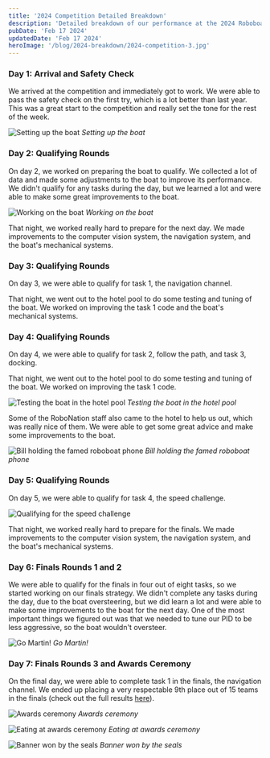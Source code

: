 ```yaml
---
title: '2024 Competition Detailed Breakdown'
description: 'Detailed breakdown of our performance at the 2024 Roboboat competition'
pubDate: 'Feb 17 2024'
updatedDate: 'Feb 17 2024'
heroImage: '/blog/2024-breakdown/2024-competition-3.jpg'
---
```


### Day 1: Arrival and Safety Check

We arrived at the competition and immediately got to work. We were able to pass the safety check on the first try, which is a lot better than last year. This was a great start to the competition and really set the tone for the rest of the week.

![Setting up the boat](/blog/2024-breakdown/setting_up.jpg)
*Setting up the boat*

### Day 2: Qualifying Rounds

On day 2, we worked on preparing the boat to qualify. We collected a lot of data and made some adjustments to the boat to improve its performance. We didn't qualify for any tasks during the day, but we learned a lot and were able to make some great improvements to the boat.

![Working on the boat](/blog/2024-breakdown/day2.jpg)
*Working on the boat*

That night, we worked really hard to prepare for the next day. We made improvements to the computer vision system, the navigation system, and the boat's mechanical systems.

### Day 3: Qualifying Rounds

On day 3, we were able to qualify for task 1, the navigation channel.

That night, we went out to the hotel pool to do some testing and tuning of the boat. We worked on improving the task 1 code and the boat's mechanical systems.

### Day 4: Qualifying Rounds

On day 4, we were able to qualify for task 2, follow the path, and task 3, docking.

That night, we went out to the hotel pool to do some testing and tuning of the boat. We worked on improving the task 1 code.

![Testing the boat in the hotel pool](/blog/2024-breakdown/pool_testing.jpg)
*Testing the boat in the hotel pool*

Some of the RoboNation staff also came to the hotel to help us out, which was really nice of them. We were able to get some great advice and make some improvements to the boat.

![Bill holding the famed roboboat phone](/blog/2024-breakdown/bill_with_phone.jpg)
*Bill holding the famed roboboat phone*

### Day 5: Qualifying Rounds

On day 5, we were able to qualify for task 4, the speed challenge.

![Qualifying for the speed challenge](/blog/2024-breakdown/qualifiying.jpg)

That night, we worked really hard to prepare for the finals. We made improvements to the computer vision system, the navigation system, and the boat's mechanical systems.

### Day 6: Finals Rounds 1 and 2

We were able to qualify for the finals in four out of eight tasks, so we started working on our finals strategy. We didn't complete any tasks during the day, due to the boat oversteering, but we did learn a lot and were able to make some improvements to the boat for the next day. One of the most important things we figured out was that we needed to tune our PID to be less aggressive, so the boat wouldn't oversteer.

![Go Martin!](/blog/2024-breakdown/scrabble.jpg)
*Go Martin!*

### Day 7: Finals Rounds 3 and Awards Ceremony

On the final day, we were able to complete task 1 in the finals, the navigation channel. We ended up placing a very respectable 9th place out of 15 teams in the finals (check out the full results [here](https://roboboat.org/2024/scores)).

![Awards ceremony](/blog/2024-breakdown/awards.jpg)
*Awards ceremony*

![Eating at awards ceremony](/blog/2024-breakdown/awards2.jpg)
*Eating at awards ceremony*

![Banner won by the seals](/blog/2024-breakdown/2024-competition-1.jpg)
*Banner won by the seals*